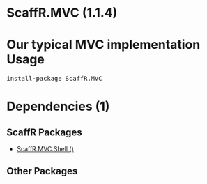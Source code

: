 ﻿ScaffR.MVC (1.1.4)
======
Our typical MVC implementation
Usage
======
<pre>install-package ScaffR.MVC</pre>
Dependencies (1)
=====

ScaffR Packages
------
* [ScaffR.MVC.Shell ()](https://github.com/wcpro/ScaffR/tree/master/src/ScaffR.MVC.Shell)

Other Packages
------
